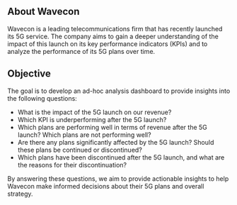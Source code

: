 ## About Wavecon

Wavecon is a leading telecommunications firm that has recently launched its 5G service. The company aims to gain a deeper understanding of the impact of this launch on its key performance indicators (KPIs) and to analyze the performance of its 5G plans over time.

## Objective

The goal is to develop an ad-hoc analysis dashboard to provide insights into the following questions:

- What is the impact of the 5G launch on our revenue?
- Which KPI is underperforming after the 5G launch?
- Which plans are performing well in terms of revenue after the 5G launch? Which plans are not performing well?
- Are there any plans significantly affected by the 5G launch? Should these plans be continued or discontinued?
- Which plans have been discontinued after the 5G launch, and what are the reasons for their discontinuation?

By answering these questions, we aim to provide actionable insights to help Wavecon make informed decisions about their 5G plans and overall strategy.
